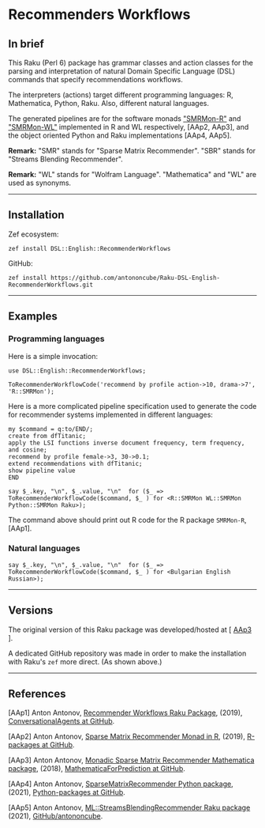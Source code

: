 # Recommenders Workflows 

## In brief

This Raku (Perl 6) package has grammar classes and action classes for the parsing and
interpretation of natural Domain Specific Language (DSL) commands that specify recommendations workflows.

The interpreters (actions) target different programming languages: R, Mathematica, Python, Raku.
Also, different natural languages.

The generated pipelines are for the software monads
["SMRMon-R"](https://github.com/antononcube/R-packages/tree/master/SMRMon-R) and
["SMRMon-WL"](https://github.com/antononcube/MathematicaForPrediction/blob/master/MonadicProgramming/MonadicLatentSemanticAnalysis.m)
implemented in R and WL respectively, [AAp2, AAp3], and the object oriented Python and Raku implementations [AAp4, AAp5].

**Remark:** "SMR" stands for "Sparse Matrix Recommender". "SBR" stands for "Streams Blending Recommender".

**Remark:** "WL" stands for "Wolfram Language". "Mathematica" and "WL" are used as synonyms.

------------

## Installation

Zef ecosystem:

```shell
zef install DSL::English::RecommenderWorkflows
```

GitHub:

```shell
zef install https://github.com/antononcube/Raku-DSL-English-RecommenderWorkflows.git
```

------------

## Examples

### Programming languages

Here is a simple invocation:

```perl6
use DSL::English::RecommenderWorkflows;

ToRecommenderWorkflowCode('recommend by profile action->10, drama->7', 'R::SMRMon');
``` 

Here is a more complicated pipeline specification used to generate the code
for recommender systems implemented in different languages:

```perl6
my $command = q:to/END/;
create from dfTitanic; 
apply the LSI functions inverse document frequency, term frequency, and cosine;
recommend by profile female->3, 30->0.1; 
extend recommendations with dfTitanic; 
show pipeline value
END

say $_.key, "\n", $_.value, "\n"  for ($_ => ToRecommenderWorkflowCode($command, $_ ) for <R::SMRMon WL::SMRMon Python::SMRMon Raku>);
```

The command above should print out R code for the R package `SMRMon-R`, [AAp1].

### Natural languages

```perl6
say $_.key, "\n", $_.value, "\n"  for ($_ => ToRecommenderWorkflowCode($command, $_ ) for <Bulgarian English Russian>);
```

------------

## Versions

The original version of this Raku package was developed/hosted at 
[ [AAp3](https://github.com/antononcube/ConversationalAgents/tree/master/Packages/Perl6/RecommenderWorkflows) ].

A dedicated GitHub repository was made in order to make the installation with Raku's `zef` more direct. 
(As shown above.)

------------

## References

[AAp1] Anton Antonov,
[Recommender Workflows Raku Package](https://github.com/antononcube/ConversationalAgents/tree/master/Packages/Perl6/RecommenderWorkflows),
(2019),
[ConversationalAgents at GitHub](https://github.com/antononcube/ConversationalAgents).

[AAp2] Anton Antonov,
[Sparse Matrix Recommender Monad in R](https://github.com/antononcube/R-packages/tree/master/SMRMon-R),
(2019),
[R-packages at GitHub](https://github.com/antononcube/R-packages).

[AAp3] Anton Antonov,
[Monadic Sparse Matrix Recommender Mathematica package](https://github.com/antononcube/MathematicaForPrediction/blob/master/MonadicProgramming/MonadicSparseMatrixRecommender.m),
(2018),
[MathematicaForPrediction at GitHub](https://github.com/antononcube/MathematicaForPrediction).

[AAp4] Anton Antonov,
[SparseMatrixRecommender Python package](https://github.com/antononcube/Python-packages/tree/main/SparseMatrixRecommender),
(2021),
[Python-packages at GitHub](https://github.com/antononcube/Python-packages).

[AAp5] Anton Antonov,
[ML::StreamsBlendingRecommender Raku package](https://github.com/antononcube/Raku-ML-StreamsBlendingRecommender)
(2021),
[GitHub/antononcube](https://github.com/antononcube).

